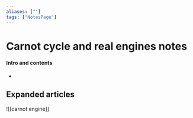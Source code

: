 ```yaml
---
aliases: [""]
tags: ["NotesPage"]
---
```


# Carnot cycle and real engines notes

#### Intro and contents
- 


## Expanded articles
![[carnot engine]]